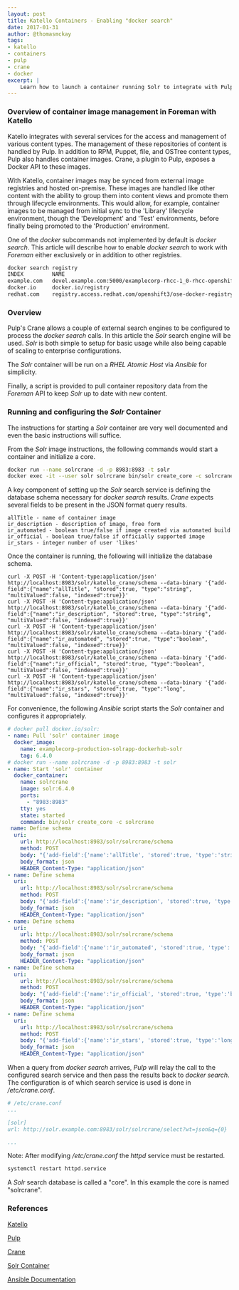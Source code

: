 ```yaml
---
layout: post
title: Katello Containers - Enabling "docker search"
date: 2017-01-31
author: @thomasmckay
tags:
- katello
- containers
- pulp
- crane
- docker
excerpt: |
    Learn how to launch a container running Solr to integrate with Pulp's Crane to enable "docker search" in Foreman with Katello
---
```


### Overview of container image management in Foreman with Katello

Katello integrates with several services for the access and management of various content types. The management of these repositories of content is handled by Pulp. In addition to RPM, Puppet, file, and OSTree content types, Pulp also handles container images. Crane, a plugin to Pulp, exposes a Docker API to these images.

With Katello, container images may be synced from external image registries and hosted on-premise. These images are handled like other content with the ability to group them into content views and promote them through lifecycle environments. This would allow, for example, container images to be managed from initial sync to the 'Library' lifecycle environment, though the 'Development' and 'Test' environments, before finally being promoted to the 'Production' environment.

One of the _docker_ subcommands not implemented by default is _docker search_. This article will describe how to enable _docker search_ to work with _Foreman_ either exclusively or in addition to other registries.

```bash
docker search registry
INDEX         NAME                                                                              DESCRIPTION                                     STARS     OFFICIAL   AUTOMATED
example.com   devel.example.com:5000/examplecorp-rhcc-1_0-rhcc-openshift3_ose-docker-registry   Red Hat Container Catalog / openshift3/ose...   0
docker.io     docker.io/registry                                                                The Docker Registry 2.0 implementation for...   1304      [OK]
redhat.com    registry.access.redhat.com/openshift3/ose-docker-registry                         Supports the V2 Docker Registry API. Inclu...   0
```

### Overview

Pulp's Crane allows a couple of external search engines to be configured to process the _docker search_ calls. In this article the _Solr_ search engine will be used. _Solr_ is both simple to setup for basic usage while also being capable of scaling to enterprise configurations.

The _Solr_ container will be run on a _RHEL Atomic Host_ via _Ansible_ for simplicity.

Finally, a script is provided to pull container repository data from the _Foreman_ API to keep _Solr_ up to date with new content.

### Running and configuring the _Solr_ Container

The instructions for starting a _Solr_ container are very well documented and even the basic instructions will suffice.

From the _Solr_ image instructions, the following commands would start a container and initialize a core.

```bash
docker run --name solrcrane -d -p 8983:8983 -t solr
docker exec -it --user solr solrcrane bin/solr create_core -c solrcrane
```

A key component of setting up the _Solr_ search service is defining the database schema necessary for _docker search_ results. _Crane_ expects several fields to be present in the JSON format query results.

```
allTitle - name of container image
ir_description - description of image, free form
ir_automated - boolean true/false if image created via automated build
ir_official - boolean true/false if officially supported image
ir_stars - integer number of user 'likes'
```
Once the container is running, the following will initialize the database schema.

```
curl -X POST -H 'Content-type:application/json' http://localhost:8983/solr/katello_crane/schema --data-binary '{"add-field":{"name":"allTitle", "stored":true, "type":"string", "multiValued":false, "indexed":true}}'
curl -X POST -H 'Content-type:application/json' http://localhost:8983/solr/katello_crane/schema --data-binary '{"add-field":{"name":"ir_description", "stored":true, "type":"string", "multiValued":false, "indexed":true}}'
curl -X POST -H 'Content-type:application/json' http://localhost:8983/solr/katello_crane/schema --data-binary '{"add-field":{"name":"ir_automated", "stored":true, "type":"boolean", "multiValued":false, "indexed":true}}'
curl -X POST -H 'Content-type:application/json' http://localhost:8983/solr/katello_crane/schema --data-binary '{"add-field":{"name":"ir_official", "stored":true, "type":"boolean", "multiValued":false, "indexed":true}}'
curl -X POST -H 'Content-type:application/json' http://localhost:8983/solr/katello_crane/schema --data-binary '{"add-field":{"name":"ir_stars", "stored":true, "type":"long", "multiValued":false, "indexed":true}}'
```

For convenience, the following _Ansible_ script starts the _Solr_ container and configures it appropriately.

```yaml
# docker pull docker.io/solr:
- name: Pull 'solr' container image
  docker_image:
    name: examplecorp-production-solrapp-dockerhub-solr
    tag: 6.4.0
# docker run --name solrcrane -d -p 8983:8983 -t solr
- name: Start 'solr' container
  docker_container:
    name: solrcrane
    image: solr:6.4.0
    ports:
      - "8983:8983"
    tty: yes
    state: started
    command: bin/solr create_core -c solrcrane
 name: Define schema
  uri:
    url: http://localhost:8983/solr/solrcrane/schema
    method: POST
    body: "{'add-field':{'name':'allTitle', 'stored':true, 'type':'string', 'multiValued':false, 'indexed':true}}"
    body_format: json
    HEADER_Content-Type: "application/json"
- name: Define schema
  uri:
    url: http://localhost:8983/solr/solrcrane/schema
    method: POST
    body: "{'add-field':{'name':'ir_description', 'stored':true, 'type':'string', 'multiValued':false, 'indexed':true}}"
    body_format: json
    HEADER_Content-Type: "application/json"
- name: Define schema
  uri:
    url: http://localhost:8983/solr/solrcrane/schema
    method: POST
    body: "{'add-field':{'name':'ir_automated', 'stored':true, 'type':'boolean', 'multiValued':false, 'indexed':true}}"
    body_format: json
    HEADER_Content-Type: "application/json"
- name: Define schema
  uri:
    url: http://localhost:8983/solr/solrcrane/schema
    method: POST
    body: "{'add-field':{'name':'ir_official', 'stored':true, 'type':'boolean', 'multiValued':false, 'indexed':true}}"
    body_format: json
    HEADER_Content-Type: "application/json"
- name: Define schema
  uri:
    url: http://localhost:8983/solr/solrcrane/schema
    method: POST
    body: "{'add-field':{'name':'ir_stars', 'stored':true, 'type':'long', 'multiValued':false, 'indexed':true}}"
    body_format: json
    HEADER_Content-Type: "application/json"
```

When a query from _docker search_ arrives, _Pulp_ will relay the call to the configured search service and then pass the results back to _docker search_. The configuration is of which search service is used is done in _/etc/crane.conf_.

```yaml
# /etc/crane.conf
...

[solr]
url: http://solr.example.com:8983/solr/solrcrane/select?wt=json&q={0}

...
```

Note: After modifying _/etc/crane.conf_ the _httpd_ service must be restarted.
```bash
systemctl restart httpd.service
```

A _Solr_ search database is called a "core". In this example the core is named "solrcrane".



### References
[Katello](https://theforeman.org/plugins/katello/)

[Pulp](http://pulpproject.org/)

[Crane](http://docs.pulpproject.org/en/2.11/nightly/plugins/crane/index.html)

[Solr Container](https://hub.docker.com/r/library/solr/)

[Ansible Documentation](http://docs.ansible.com/ansible/)
